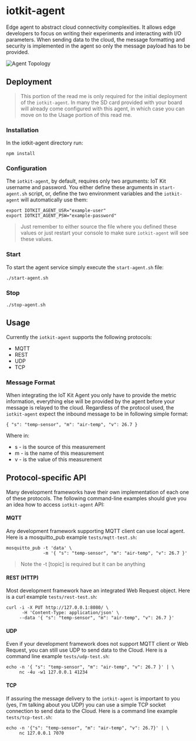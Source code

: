 # iotkit-agent

Edge agent to abstract cloud connectivity complexities. It allows edge developers to focus on writing their experiments and interacting with I/O parameters. When sending data to the cloud, the message formatting and security is implemented in the agent so only the message payload has to be provided.   

![Agent Topology](../master/images/agent-topo.png?raw=true)

## Deployment

> This portion of the read me is only required for the initial deployment of the `iotkit-agent`. In many the SD card provided with your board will already come configured with this agent, in which case you can move on to the Usage portion of this read me.

### Installation

In the iotkit-agent directory run:

    npm install
    
### Configuration

The `iotkit-agent`, by default, requires only two arguments: IoT Kit username and password. You either define these arguments in `start-agent.sh` script, or, define the two environment variables and the `iotkit-agent` will automatically use them:


    export IOTKIT_AGENT_USR="example-user"
    export IOTKIT_AGENT_PSW="example-password"
    
> Just remember to either source the file where you defined these values or just restart your console to make sure `iotkit-agent` will see these values.
    
### Start

To start the agent service simply execute the `start-agent.sh` file:

    ./start-agent.sh
    
### Stop

    ./stop-agent.sh
    
    
## Usage

Currently the `iotkit-agent` supports the following protocols: 

* MQTT
* REST 
* UDP
* TCP

### Message Format

When integrating the IoT Kit Agent you only have to provide the metric information, everything else will be provided by the agent before your message is relayed to the cloud. Regardless of the protocol used, the `iotkit-agent` expect the inbound message to be in following simple format:

    { "s": "temp-sensor", "m": "air-temp", "v": 26.7 }

Where in:

* s - is the source of this measurement
* m - is the name of this measurement
* v - is the value of this measurement

## Protocol-specific API

Many development frameworks have their own implementation of each one of these protocols. The following command-line examples should give you an idea how to access `iotkit-agent` API:

#### MQTT

Any development framework supporting MQTT client can use local agent. Here is a mosquitto_pub example `tests/mqtt-test.sh`:

    mosquitto_pub -t 'data' \
                  -m '{ "s": "temp-sensor", "m": "air-temp", "v": 26.7 }'
                  
> Note the -t [topic] is required but it can be anything

#### REST (HTTP)

Most development framework have an integrated Web Request object. Here is a curl example `tests/rest-test.sh`:

    curl -i -X PUT http://127.0.0.1:8080/ \
    	  -H 'Content-Type: application/json' \
         --data '{ "s": "temp-sensor", "m": "air-temp", "v": 26.7 }' 
         
#### UDP

Even if your development framework does not support MQTT client or Web Request, you can still use UDP to send data to the Cloud. Here is a command line example `tests/udp-test.sh`:

    echo -n '{ "s": "temp-sensor", "m": "air-temp", "v": 26.7 }' | \
         nc -4u -w1 127.0.0.1 41234
         
#### TCP

If assuring the message delivery to the `iotkit-agent` is important to you (yes, I'm talking about you UDP) you can use a simple TCP socket connection to send data to the Cloud. Here is a command line example `tests/tcp-test.sh`:

    echo -n '{"s": "temp-sensor", "m": "air-temp", "v": 26.7}' | \
         nc 127.0.0.1 7070
         
